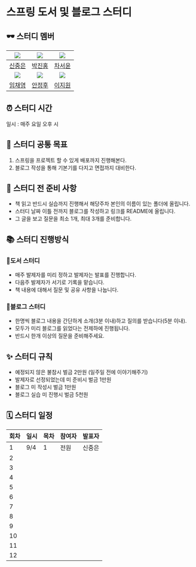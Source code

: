 # 스프링 도서 및 블로그 스터디

## 🕶️ 스터디 멤버

|  ![](https://github.com/Hawardshin.png?size=100)  |   ![](https://github.com/JiinHong.png?size=100)    |  ![](https://github.com/sunyou10.png?size=100)  |
| :--------------------------------------------: | :-----------------------------------------------: | :--------------------------------------------: |
|      [신중은](https://github.com/Hawardshin)      |       [박진홍](https://github.com/JiinHong)        |      [차서윤](https://github.com/sunyou10)      |
| ![](https://github.com/chaeyoungeee.png?size=100) | ![](https://github.com/Jeongh00.png?size=100) | ![](https://github.com/orieasy1.png?size=100) |
|     [임채영](https://github.com/chaeyoungeee)     |     [안정후](https://github.com/Jeongh00)     |     [이지원](https://github.com/orieasy1)     |

## ⏰ 스터디 시간

일시 : 매주 요일 오후 시

## 🎯 스터디 공통 목표

1. 스프링을 프로젝트 할 수 있게 배포까지 진행해본다.
2. 블로그 작성을 통해 기본기를 다지고 면접까지 대비한다. 

## 🥊 스터디 전 준비 사항

- 책 읽고 반드시 실습까지 진행해서 해당주차 본인의 이름이 있는 폴더에 올립니다.
- 스터디 날짜 이틀 전까지 블로그를 작성하고 링크를 README에 올립니다.
- 그 글을 보고 질문을 최소 1개, 최대 3개를 준비합니다.

## 📚 스터디 진행방식
### 📖도서 스터디
- 매주 발제자를 미리 정하고 발제자는 발표를 진행합니다.
- 다음주 발제자가 서기로 기록을 맡습니다.
- 책 내용에 대해서 질문 및 공유 사항을 나눕니다.
### 📝블로그 스터디
- 한명씩 블로그 내용을 간단하게 소개(3분 이내)하고 질의를 받습니다(5분 이내).
- 모두가 미리 블로그를 읽었다는 전제하에 진행됩니다.
- 반드시 한개 이상의 질문을 준비해주세요.


## ✨ 스터디 규칙

- 예정되지 않은 불참시 벌금 2만원 (일주일 전에 이야기해주기)
- 발제자로 선정되었는데 미 준비시 벌금 1만원
- 블로그 미 작성시 벌금 1만원
- 블로그 실습 미 진행시 벌금 5천원

## 🗓 스터디 일정

| 회차 | 일시 | 목차               | 참여자 | 발표자 |
| ---- | ---- | ------------------ | ------ | ------ |
| 1    |  9/4 |      1   |  전원   |  신중은  |
| 2    |  |    |    |   |
| 3    |  |    |   |  |
| 4    | |         |   |  |
| 5    |   |       |    |  |
| 6    |  |        | |  |
| 7    |  |         |  |  |
| 8    |  |  |  |  |
| 9    |   |     |  ||
| 10   |  | |        |        |
| 11   | |           |        |        |
| 12   |  |           |        |        |
